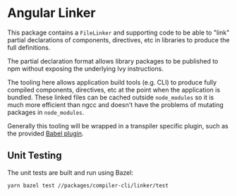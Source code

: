 # Angular Linker

This package contains a `FileLinker` and supporting code to be able to "link" partial declarations of components, directives, etc in libraries to produce the full definitions.

The partial declaration format allows library packages to be published to npm without exposing the underlying Ivy instructions.

The tooling here allows application build tools (e.g. CLI) to produce fully compiled components, directives, etc at the point when the application is bundled.
These linked files can be cached outside `node_modules` so it is much more efficient than ngcc and doesn't have the problems of mutating packages in `node_modules`.

Generally this tooling will be wrapped in a transpiler specific plugin, such as the provided [Babel plugin](./babel).

## Unit Testing

The unit tests are built and run using Bazel:

```bash
yarn bazel test //packages/compiler-cli/linker/test
```
